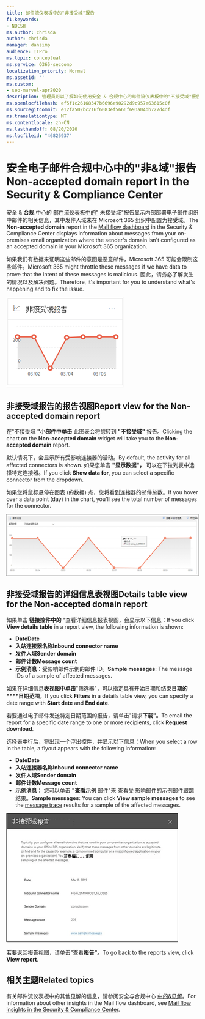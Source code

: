 ```yaml
---
title: 邮件流仪表板中的"非接受域"报告
f1.keywords:
- NOCSH
ms.author: chrisda
author: chrisda
manager: dansimp
audience: ITPro
ms.topic: conceptual
ms.service: O365-seccomp
localization_priority: Normal
ms.assetid: ''
ms.custom:
- seo-marvel-apr2020
description: 管理员可以了解如何使用安全 & 合规中心的邮件流仪表板中的"不接受域"报告来监视来自本地组织的邮件，其中发件人域未在 Microsoft 365 中配置。
ms.openlocfilehash: ef5f1c26168347b6696e90292d9c957e63615c0f
ms.sourcegitcommit: e12fa502bc216f6083ef5666f693a04bb727d4df
ms.translationtype: MT
ms.contentlocale: zh-CN
ms.lasthandoff: 08/20/2020
ms.locfileid: "46826937"
---
```

# <a name="non-accepted-domain-report-in-the-security--compliance-center"></a><span data-ttu-id="cea2b-103">安全电子邮件合规中心中的"非&域"报告</span><span class="sxs-lookup"><span data-stu-id="cea2b-103">Non-accepted domain report in the Security & Compliance Center</span></span>

<span data-ttu-id="cea2b-104">安全 & **合规** 中心的 [邮件流仪表板中的"](mail-flow-insights-v2.md) 未接受域"报告显示内部部署电子邮件组织中邮件的相关信息，其中发件人域未在 Microsoft 365 组织中配置为接受域。</span><span class="sxs-lookup"><span data-stu-id="cea2b-104">The **Non-accepted domain** report in the [Mail flow dashboard](mail-flow-insights-v2.md) in the Security & Compliance Center displays information about messages from your on-premises email organization where the sender's domain isn't configured as an accepted domain in your Microsoft 365 organization.</span></span>

<span data-ttu-id="cea2b-105">如果我们有数据来证明这些邮件的意图是恶意邮件，Microsoft 365 可能会限制这些邮件。</span><span class="sxs-lookup"><span data-stu-id="cea2b-105">Microsoft 365 might throttle these messages if we have data to prove that the intent of these messages is malicious.</span></span> <span data-ttu-id="cea2b-106">因此，请务必了解发生的情况以及解决问题。</span><span class="sxs-lookup"><span data-stu-id="cea2b-106">Therefore, it's important for you to understand what's happening and to fix the issue.</span></span>

!["安全 &合规中心"""邮件流"仪表板中的"不接受&小部件](../../media/mfi-non-accepted-domain-report-widget.png)

## <a name="report-view-for-the-non-accepted-domain-report"></a><span data-ttu-id="cea2b-108">非接受域报告的报告视图</span><span class="sxs-lookup"><span data-stu-id="cea2b-108">Report view for the Non-accepted domain report</span></span>

<span data-ttu-id="cea2b-109">在"不接受域 **"小部件中单击** 此图表会将您转到 **"不接受域"** 报告。</span><span class="sxs-lookup"><span data-stu-id="cea2b-109">Clicking the chart on the **Non-accepted domain** widget will take you to the **Non-accepted domain** report.</span></span>

<span data-ttu-id="cea2b-110">默认情况下，会显示所有受影响连接器的活动。</span><span class="sxs-lookup"><span data-stu-id="cea2b-110">By default, the activity for all affected connectors is shown.</span></span> <span data-ttu-id="cea2b-111">如果您单击 **"显示数据"，** 可以在下拉列表中选择特定连接器。</span><span class="sxs-lookup"><span data-stu-id="cea2b-111">If you click **Show data for**, you can select a specific connector from the dropdown.</span></span>

<span data-ttu-id="cea2b-112">如果您将鼠标悬停在图表 (的数据) 点，您将看到连接器的邮件总数。</span><span class="sxs-lookup"><span data-stu-id="cea2b-112">If you hover over a data point (day) in the chart, you'll see the total number of messages for the connector.</span></span>

![非接受域报告中的报告视图](../../media/mfi-non-accepted-domain-report-overview-view.png)

## <a name="details-table-view-for-the-non-accepted-domain-report"></a><span data-ttu-id="cea2b-114">非接受域报告的详细信息表视图</span><span class="sxs-lookup"><span data-stu-id="cea2b-114">Details table view for the Non-accepted domain report</span></span>

<span data-ttu-id="cea2b-115">如果单击 **链接控件中的** "查看详细信息报表视图，会显示以下信息：</span><span class="sxs-lookup"><span data-stu-id="cea2b-115">If you click **View details table** in a report view, the following information is shown:</span></span>

- <span data-ttu-id="cea2b-116">**Date**</span><span class="sxs-lookup"><span data-stu-id="cea2b-116">**Date**</span></span>
- <span data-ttu-id="cea2b-117">**入站连接器名称**</span><span class="sxs-lookup"><span data-stu-id="cea2b-117">**Inbound connector name**</span></span>
- <span data-ttu-id="cea2b-118">**发件人域**</span><span class="sxs-lookup"><span data-stu-id="cea2b-118">**Sender domain**</span></span>
- <span data-ttu-id="cea2b-119">**邮件计数**</span><span class="sxs-lookup"><span data-stu-id="cea2b-119">**Message count**</span></span>
- <span data-ttu-id="cea2b-120">**示例消息**：受影响邮件示例的邮件 ID。</span><span class="sxs-lookup"><span data-stu-id="cea2b-120">**Sample messages**: The message IDs of a sample of affected messages.</span></span>

<span data-ttu-id="cea2b-121">如果在详细信息**表视图中单击**"筛选器"，可以指定具有开始日期和结束**日期的\*\*\*\*日期范围**。</span><span class="sxs-lookup"><span data-stu-id="cea2b-121">If you click **Filters** in a details table view, you can specify a date range with **Start date** and **End date**.</span></span>

<span data-ttu-id="cea2b-122">若要通过电子邮件发送特定日期范围的报告，请单击"请求**下载"。**</span><span class="sxs-lookup"><span data-stu-id="cea2b-122">To email the report for a specific date range to one or more recipients, click **Request download**.</span></span>

<span data-ttu-id="cea2b-123">选择表中行后，将出现一个浮出控件，并显示以下信息：</span><span class="sxs-lookup"><span data-stu-id="cea2b-123">When you select a row in the table, a flyout appears with the following information:</span></span>

- <span data-ttu-id="cea2b-124">**Date**</span><span class="sxs-lookup"><span data-stu-id="cea2b-124">**Date**</span></span>
- <span data-ttu-id="cea2b-125">**入站连接器名称**</span><span class="sxs-lookup"><span data-stu-id="cea2b-125">**Inbound connector name**</span></span>
- <span data-ttu-id="cea2b-126">**发件人域**</span><span class="sxs-lookup"><span data-stu-id="cea2b-126">**Sender domain**</span></span>
- <span data-ttu-id="cea2b-127">**邮件计数**</span><span class="sxs-lookup"><span data-stu-id="cea2b-127">**Message count**</span></span>
- <span data-ttu-id="cea2b-128">**示例消息**： 您可以单击 **"查看示例** 邮件"来 [查看受](message-trace-scc.md) 影响邮件的示例邮件跟踪结果。</span><span class="sxs-lookup"><span data-stu-id="cea2b-128">**Sample messages**: You can click **View sample messages** to see the [message trace](message-trace-scc.md) results for a sample of the affected messages.</span></span>

![在非接受域报告的"详细信息表"视图中选择行后的详细信息浮出控件](../../media/mfi-non-accepted-domain-report-details-flyout.png)

<span data-ttu-id="cea2b-130">若要返回报告视图，请单击"查看**报告"。**</span><span class="sxs-lookup"><span data-stu-id="cea2b-130">To go back to the reports view, click **View report**.</span></span>

## <a name="related-topics"></a><span data-ttu-id="cea2b-131">相关主题</span><span class="sxs-lookup"><span data-stu-id="cea2b-131">Related topics</span></span>

<span data-ttu-id="cea2b-132">有关邮件流仪表板中的其他见解的信息，请参阅安全与合规中心 [中的&见解](mail-flow-insights-v2.md)。</span><span class="sxs-lookup"><span data-stu-id="cea2b-132">For information about other insights in the Mail flow dashboard, see [Mail flow insights in the Security & Compliance Center](mail-flow-insights-v2.md).</span></span>
